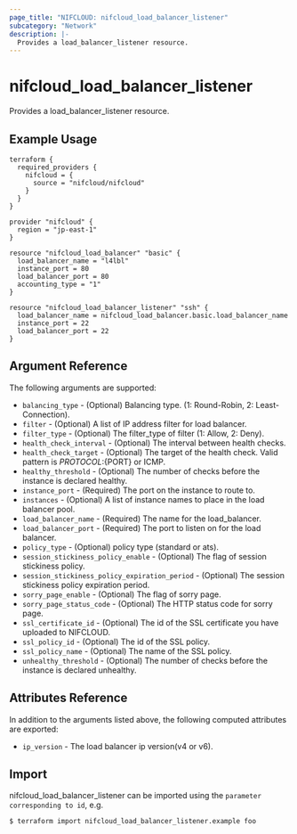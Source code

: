 ```yaml
---
page_title: "NIFCLOUD: nifcloud_load_balancer_listener"
subcategory: "Network"
description: |-
  Provides a load_balancer_listener resource.
---
```


# nifcloud_load_balancer_listener

Provides a load_balancer_listener resource.

## Example Usage

```hcl
terraform {
  required_providers {
    nifcloud = {
      source = "nifcloud/nifcloud"
    }
  }
}

provider "nifcloud" {
  region = "jp-east-1"
}

resource "nifcloud_load_balancer" "basic" {
  load_balancer_name = "l4lbl"
  instance_port = 80
  load_balancer_port = 80
  accounting_type = "1"
}

resource "nifcloud_load_balancer_listener" "ssh" {
  load_balancer_name = nifcloud_load_balancer.basic.load_balancer_name
  instance_port = 22
  load_balancer_port = 22
}

```

## Argument Reference

The following arguments are supported:


* `balancing_type` - (Optional) Balancing type. (1: Round-Robin, 2: Least-Connection).
* `filter` - (Optional) A list of IP address filter for load balancer.
* `filter_type` - (Optional) The filter_type of filter (1: Allow, 2: Deny).
* `health_check_interval` - (Optional) The interval between health checks.
* `health_check_target` - (Optional) The target of the health check. Valid pattern is ${PROTOCOL}:${PORT} or ICMP.
* `healthy_threshold` - (Optional) The number of checks before the instance is declared healthy.
* `instance_port` - (Required) The port on the instance to route to.
* `instances` - (Optional) A list of instance names to place in the load balancer pool.
* `load_balancer_name` - (Required) The name for the load_balancer.
* `load_balancer_port` - (Required) The port to listen on for the load balancer.
* `policy_type` - (Optional) policy type (standard or ats).
* `session_stickiness_policy_enable` - (Optional) The flag of session stickiness policy.
* `session_stickiness_policy_expiration_period` - (Optional) The session stickiness policy expiration period.
* `sorry_page_enable` - (Optional) The flag of sorry page.
* `sorry_page_status_code` - (Optional) The HTTP status code for sorry page.
* `ssl_certificate_id` - (Optional) The id of the SSL certificate you have uploaded to NIFCLOUD.
* `ssl_policy_id` - (Optional) The id of the SSL policy.
* `ssl_policy_name` - (Optional) The name of the SSL policy.
* `unhealthy_threshold` - (Optional) The number of checks before the instance is declared unhealthy.

## Attributes Reference

In addition to the arguments listed above, the following computed attributes are exported:

* `ip_version` - The load balancer ip version(v4 or v6).

## Import

nifcloud_load_balancer_listener can be imported using the `parameter corresponding to id`, e.g.

```
$ terraform import nifcloud_load_balancer_listener.example foo
```
